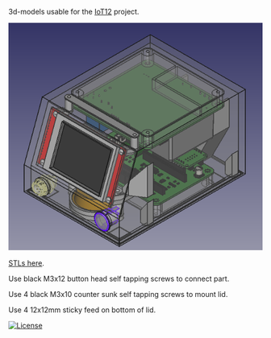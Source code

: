 3d-models usable for the [IoT12](https://github.com/atoomnetmarc/IoT12) project.

![](case.png)

[STLs here](stl/).

Use black M3x12 button head self tapping screws to connect part.

Use 4 black M3x10 counter sunk self tapping screws to mount lid.

Use 4 12x12mm sticky feed on bottom of lid.

[![License](https://img.shields.io/badge/License-Apache%202.0-blue.svg)](https://opensource.org/licenses/Apache-2.0)